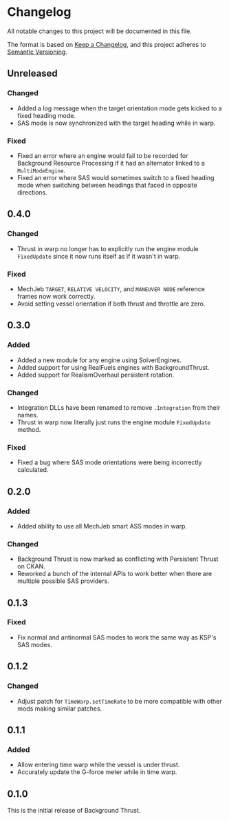 # Changelog

All notable changes to this project will be documented in this file.

The format is based on [Keep a Changelog](https://keepachangelog.com/en/1.1.0/),
and this project adheres to [Semantic Versioning](https://semver.org/spec/v2.0.0.html).

<!--
Note: Spacedock's markdown doesn't recognize lists using `-`, so make sure to
      use `*` for all list entries.
-->

## Unreleased
### Changed
* Added a log message when the target orientation mode gets kicked to a fixed
  heading mode.
* SAS mode is now synchronized with the target heading while in warp.

### Fixed
* Fixed an error where an engine would fail to be recorded for Background
  Resource Processing if it had an alternator linked to a `MultiModeEngine`.
* Fixed an error where SAS would sometimes switch to a fixed heading mode when
  switching between headings that faced in opposite directions.

## 0.4.0
### Changed
* Thrust in warp no longer has to explicitly run the engine module `FixedUpdate`
  since it now runs itself as if it wasn't in warp.

### Fixed
* MechJeb `TARGET`, `RELATIVE VELOCITY`, and `MANEUVER NODE` reference frames
  now work correctly.
* Avoid setting vessel orientation if both thrust and throttle are zero.

## 0.3.0
### Added
* Added a new module for any engine using SolverEngines.
* Added support for using RealFuels engines with BackgroundThrust.
* Added support for RealismOverhaul persistent rotation.

### Changed
* Integration DLLs have been renamed to remove `.Integration` from their names.
* Thrust in warp now literally just runs the engine module `FixedUpdate` method.

### Fixed
* Fixed a bug where SAS mode orientations were being incorrectly calculated.

## 0.2.0
### Added
* Added ability to use all MechJeb smart ASS modes in warp.

### Changed
* Background Thrust is now marked as conflicting with Persistent Thrust on CKAN.
* Reworked a bunch of the internal APIs to work better when there are multiple
  possible SAS providers.

## 0.1.3
### Fixed
* Fix normal and antinormal SAS modes to work the same way as KSP's SAS modes.

## 0.1.2
### Changed
* Adjust patch for `TimeWarp.setTimeRate` to be more compatible with other mods
  making similar patches.

## 0.1.1
### Added
* Allow entering time warp while the vessel is under thrust.
* Accurately update the G-force meter while in time warp.

## 0.1.0
This is the initial release of Background Thrust.
